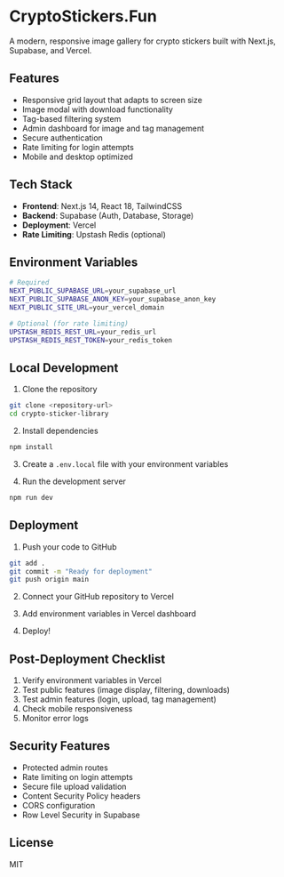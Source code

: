 # CryptoStickers.Fun

A modern, responsive image gallery for crypto stickers built with Next.js, Supabase, and Vercel.

## Features

- Responsive grid layout that adapts to screen size
- Image modal with download functionality
- Tag-based filtering system
- Admin dashboard for image and tag management
- Secure authentication
- Rate limiting for login attempts
- Mobile and desktop optimized

## Tech Stack

- **Frontend**: Next.js 14, React 18, TailwindCSS
- **Backend**: Supabase (Auth, Database, Storage)
- **Deployment**: Vercel
- **Rate Limiting**: Upstash Redis (optional)

## Environment Variables

```bash
# Required
NEXT_PUBLIC_SUPABASE_URL=your_supabase_url
NEXT_PUBLIC_SUPABASE_ANON_KEY=your_supabase_anon_key
NEXT_PUBLIC_SITE_URL=your_vercel_domain

# Optional (for rate limiting)
UPSTASH_REDIS_REST_URL=your_redis_url
UPSTASH_REDIS_REST_TOKEN=your_redis_token
```

## Local Development

1. Clone the repository
```bash
git clone <repository-url>
cd crypto-sticker-library
```

2. Install dependencies
```bash
npm install
```

3. Create a `.env.local` file with your environment variables

4. Run the development server
```bash
npm run dev
```

## Deployment

1. Push your code to GitHub
```bash
git add .
git commit -m "Ready for deployment"
git push origin main
```

2. Connect your GitHub repository to Vercel

3. Add environment variables in Vercel dashboard

4. Deploy!

## Post-Deployment Checklist

1. Verify environment variables in Vercel
2. Test public features (image display, filtering, downloads)
3. Test admin features (login, upload, tag management)
4. Check mobile responsiveness
5. Monitor error logs

## Security Features

- Protected admin routes
- Rate limiting on login attempts
- Secure file upload validation
- Content Security Policy headers
- CORS configuration
- Row Level Security in Supabase

## License

MIT 